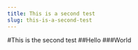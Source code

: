 ```yaml
---
title: This is a second test
slug: this-is-a-second-test
---
```

#This is the second test
##Hello
###World